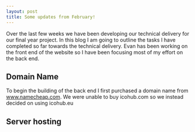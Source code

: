 ```yaml
---
layout: post
title: Some updates from February!
---
```

Over the last few weeks we have been developing our technical delivery for our final year project. In this
blog I am going to outline the tasks I have completed so far towards the technical delivery. Evan has been working on
the front end of the website so I have been focusing most of my effort on the back end.

Domain Name
---------------

To begin the building of the back end I first purchased a domain name from www.namecheap.com. We were unable to buy icohub.com so we
instead decided on using icohub.eu


Server hosting
--------------- 

